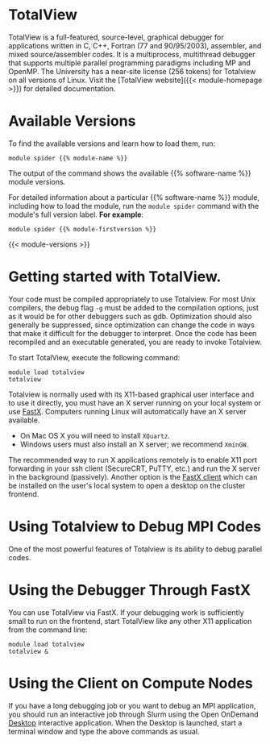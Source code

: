 # TotalView
TotalView is a full-featured, source-level, graphical debugger for applications written in C, C++, Fortran (77 and 90/95/2003), assembler, and mixed source/assembler codes. It is a multiprocess, multithread debugger that supports multiple parallel programming paradigms including MP and OpenMP. The University has a near-site license (256 tokens) for Totalview on all versions of Linux. Visit the [TotalView website]({{< module-homepage >}}) for detailed documentation.

# Available Versions
To find the available versions and learn how to load them, run:
```
module spider {{% module-name %}}
```

The output of the command shows the available {{% software-name %}} module versions.

For detailed information about a particular {{% software-name %}} module, including how to load the module, run the `module spider` command with the module's full version label. __For example__:
```
module spider {{% module-firstversion %}}
```

{{< module-versions >}}

# Getting started with TotalView.
Your code must be compiled appropriately to use Totalview. For most Unix compilers, the debug flag `-g` must be added to the compilation options, just as it would be for other debuggers such as gdb. Optimization should also generally be suppressed, since optimization can change the code in ways that make it difficult for the debugger to interpret. Once the code has been recompiled and an executable generated, you are ready to invoke Totalview.

To start TotalView, execute the following command:
```
module load totalview
totalview
```

Totalview is normally used with its X11-based graphical user interface and to use it directly, you must have an X server running on your local system or use [FastX](/userinfo/hpc/logintools/fastx). Computers running Linux will automatically have an X server available.

* On Mac OS X you will need to install `XQuartz`.
* Windows users must also install an X server; we recommend `XminGW`.

The recommended way to run X applications remotely is to enable X11 port forwarding in your ssh client (SecureCRT, PuTTY, etc.) and run the X server in the background (passively). Another option is the [FastX client](/userinfo/hpc/logintools/fastx) which can be installed on the user's local system to open a desktop on the cluster frontend.

# Using Totalview to Debug MPI Codes
One of the most powerful features of Totalview is its ability to debug parallel codes.

# Using the Debugger Through FastX
You can use TotalView via FastX. If your debugging work is sufficiently small to run on the frontend, start TotalView like any other X11 application from the command line:
```
module load totalview
totalview &
```

# Using the Client on Compute Nodes
If you have a long debugging job or you want to debug an MPI application, you should run an interactive job through Slurm using the Open OnDemand [Desktop](/userinfo/hpc/ood/desktop) interactive application.  When the Desktop is launched, start a terminal window and type the above commands as usual.
